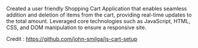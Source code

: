 Created a user friendly Shopping Cart Application that enables seamless addition and deletion of items from the cart, providing real-time updates to the total amount.
Leveraged core technologies such as JavaScript, HTML, CSS, and DOM manipulation to ensure a responsive site.

Credit : https://github.com/john-smilga/js-cart-setup


